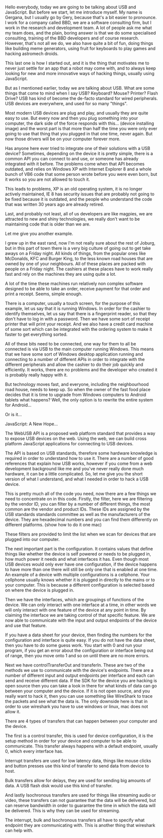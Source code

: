 Hello everybody, today we are going to be talking about USB and JavaScript. But before we start, let me introduce myself. My name is Gergana, but I usually go by Gery, because that's a bit easier to pronounce. I work for a company called BBD, we are a software consulting firm, but I work in the research and development team. A lot of people ask me what my team does, and the plain, boring answer is that we do some specialised consulting, training of the BBD developers and of course research. However, that's not all we do, we also have quite a bit of fun, doing things like building meme generators, using fruit for keyboards to play games and hacking astromech droids.

This last one is how I started out, and it is the thing that motivates me to never just settle for an app that a robot may come with, and to always keep looking for new and more innovative ways of hacking things, usually using JavaScript.

But as I mentioned earlier, today we are talking about USB. What are some things that come to mind when I say USB? Keyboard? Mouse? Printer? Flash Drive? USB has kind of become the de-facto standard for wired peripherals. USB devices are everywhere, and used for so many "things".

Most modern USB devices are plug and play, and usually they are quite easy to use. But every now and then you plug something into your computer, the dark side of the force responds with this... (device installing image) and the worst part is that more than half the time you were only ever going to use that thing that you plugged in that one time, never again. But now those drivers will be on your computer forever more.

Has anyone here ever tried to integrate one of their solutions with a USB device? Sometimes, depending on the device it is pretty simple, there is a common API you can connect to and use, or someone has already integrated with it before. The problems come when that API becomes outdated, and relies on Windows XP with Internet Explorer 8 and a whole bunch of VB6 code that some person wrote before you were even born, but it works so you are not allowed to touch it. 

This leads to problems, XP is an old operating system, it is no longer actively maintained, IE 8 has security issues that are probably not going to be fixed because it is outdated, and the people who understand the code that was written 30 years ago are already retired. 

Last, and probably not least, all of us developers are like magpies, we are attracted to new and shiny technologies, we really don't want to be maintaining code that is older than we are.

Let me give you another example.

I grew up in the east rand, now I'm not really sure about the rest of Joburg, but in this part of town there is a very big culture of going out to get take aways on a Friday night. All kinds of things, from the popular ones like McDonalds, KFC and Burger King, to the less known road houses that are owned by one of your neighbours. All of these places are packed with people on a Friday night. The cashiers at these places have to work really fast and rely on the machines they are using quite a lot.

A lot of the time these machines run relatively non complex software designed to be able to take an order, receive payment for that order and print a receipt. Seems, simple enough.

There is a computer, usually a touch screen, for the purpose of this example, let us say that it is running Windows. In order for the cashier to identify themselves, let us say that there is a fingerprint reader, so that they don't have to log in with a password. Then we have some sort of receipt printer that will print your receipt. And we also have a credit card machine of some sort which can be integrated with the ordering system to make it faster to get everything sorted.

All of these bits need to be connected, one way for them to all be connected is via USB to the main computer running Windows. This means that we have some sort of Windows desktop application running and connecting to a number of different APIs in order to integrate with the different peripherals and allow the cashier to do their job quickly and efficiently. It works, there are no problems and the developer who created it is probably really happy with it.

But technology moves fast, and everyone, including the neighbourhood road house, needs to keep up. So when the owner of the fast food place decides that it is time to upgrade from Windows computers to Android tablets what happens? Well, the only option is to rewrite the entire system for Android...

Or is it...

JavaScript: A New Hope...

The WebUSB API is a proposed web platform standard that provides a way to expose USB devices on the web. Using the web, we can build cross platform JavaScript applications for connecting to USB devices.

The API is based on USB standards, therefore some hardware knowledge is required in order to understand how to use it. There are a number of good references that explain how USB works, however if you come from a web development background like me and you've never really done much hardware, it can be a little complicated. So, let me give you the short version of what I understand, and what I needed in order to hack a USB device.

This is pretty much all of the code you need, now there are a few things we need to concentrate on in this code. Firstly, the filter, here we are filtering by the vendor ID, you can filter by a number of different things, the most common are the vendor and product IDs. These IDs are assigned by the USB standards standards committee as well as the manufacturers of the device. They are hexadecimal numbers and you can find them differently on different platforms. (show how to do it one mac)

These filters are provided to limit the list when we scan for devices that are plugged into our computer.

The next important part is the configuration. It contains values that define things like whether the device is self powered or needs to be plugged in, how much power it needs and what interfaces it has. Even though most USB devices would only ever have one configuration, if the device happens to have more than one there will still be only one that is enabled at one time. An example of a device with multiple configurations is a cellphone. Your cellphone usually knows whether it is plugged in directly to the mains or to your computer. This is because a different configuration is selected based on where the device is plugged in.

Then we have the interfaces, which are groupings of functions of the device. We can only interact with one interface at a time, in other words we will only interact with one feature of the device at any point in time. By claiming the interface we are taking control of that specific feature. We are now able to communicate with the input and output endpoints of the device and use that feature.

If you have a data sheet for your device, then finding the numbers for the configuration and interface is quite easy. If you do not have the data sheet, then you have to do some guess work. You start with 0 and run your program, if you get an error about the configuration or interface being out of range, then you move onto 1 and so on until there are no more errors.

Next we have controlTransferOut and transferIn. These are two of the methods we use to communicate with the device's endpoints. There are a number of different input and output endpoints per interface and each can send and receive different data. If the SDK for the device you are hacking is open source then you can take a look in there for what kinds of data can go between your computer and the device. If it is not open source, and you really want to hack it, then you can use something like WireShark to trace the packets and see what the data is. The only downside here is that in order to use wireshark you have to use windows or linux, mac does not allow it.

There are 4 types of transfers that can happen between your computer and the device.

The first is a control transfer, this is used for device configuration, it is the setup method in order for your device and computer to be able to communicate. This transfer always happens with a default endpoint, usually 0, which every interface has.

Interrupt transfers are used for low latency data, things like mouse clicks and button presses use this kind of transfer to send data from device to host.

Bulk transfers allow for delays, they are used for sending big amounts of data. A USB flash disk would use this kind of transfer.

And lastly Isochronous transfers are used for things like streaming audio or video, these transfers can not guarantee that the data will be delivered, but can reserve bandwidth in order to guarantee the time in which the data will be delivered. This is why they can be used for streaming.

The interrupt, bulk and Isochronous transfers all have to specify what endpoint they are communicating with. This is another thing that wireshark can help with.

